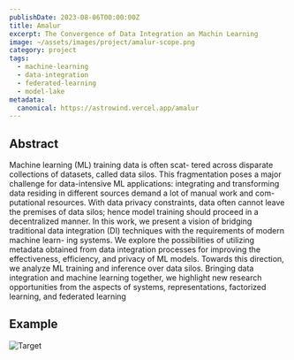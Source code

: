 ```yaml
---
publishDate: 2023-08-06T00:00:00Z
title: Amalur
excerpt: The Convergence of Data Integration an Machin Learning
image: ~/assets/images/project/amalur-scope.png
category: project
tags:
  - machine-learning
  - data-integration
  - federated-learning
  - model-lake
metadata:
  canonical: https://astrowind.vercel.app/amalur
---
```


## Abstract

Machine learning (ML) training data is often scat-
tered across disparate collections of datasets, called data silos.
This fragmentation poses a major challenge for data-intensive
ML applications: integrating and transforming data residing
in different sources demand a lot of manual work and com-
putational resources. With data privacy constraints, data often
cannot leave the premises of data silos; hence model training
should proceed in a decentralized manner. In this work, we
present a vision of bridging traditional data integration (DI)
techniques with the requirements of modern machine learn-
ing systems. We explore the possibilities of utilizing metadata
obtained from data integration processes for improving the
effectiveness, efficiency, and privacy of ML models. Towards
this direction, we analyze ML training and inference over data
silos. Bringing data integration and machine learning together, we
highlight new research opportunities from the aspects of systems,
representations, factorized learning, and federated learning

## Example

![Target](~/assets/images/project/amalur/fig-2-exp.png)
